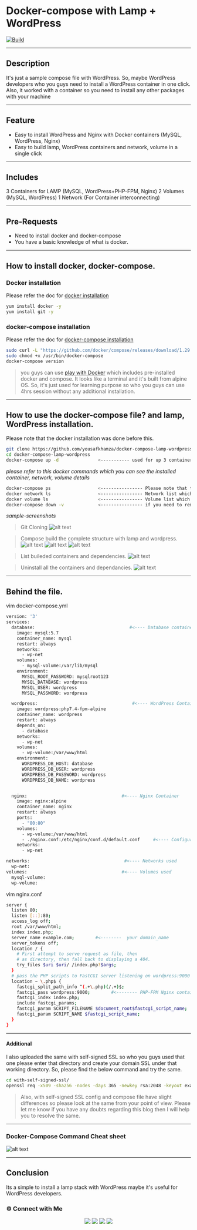 # Docker-compose with Lamp + WordPress
[![Build](https://travis-ci.org/joemccann/dillinger.svg?branch=master)](https://travis-ci.org/joemccann/dillinger)

---

## Description
It's just a sample compose file with WordPress. So, maybe WordPress developers who you guys need to install a WordPress container in one click. Also, it worked with a container so you need to install any other packages with your machine

----
## Feature
- Easy to install WordPress and Nginx with Docker containers (MySQL, WordPress, Nginx)
- Easy to build lamp, WordPress containers and network, volume in a single click

-----

## Includes

3 Containers for LAMP (MySQL, WordPress+PHP-FPM, Nginx)
2 Volumes (MySQL, WordPress)
1 Network (For Container interconnecting)

----
## Pre-Requests
- Need to install docker and docker-compose
- You have a basic knowledge of what is docker.

-----

## How to install docker, docker-compose.
### Docker installation 

Please refer the doc for [docker installation](https://docs.docker.com/engine/install)

```sh
yum install docker -y
yum install git -y
```
### docker-compose installation
Please refer the doc for [docker-compose installation](https://docs.docker.com/compose/install/)
```sh
sudo curl -L "https://github.com/docker/compose/releases/download/1.29.2/docker-compose-$(uname -s)-$(uname -m)" -o /usr/bin/docker-compose
sudo chmod +x /usr/bin/docker-compose
docker-compose version   
```

> you guys can use [play with Docker](https://labs.play-with-docker.com/) which includes pre-installed docker and compose. It looks like a terminal and it's built from alpine OS. So, it's just used for learning purpose so who you guys can use 4hrs session without any additional installation.
----

## How to use the docker-compose file? and lamp, WordPress installation.

Please note that the docker installation was done before this. 

```sh
git clone https://github.com/yousafkhamza/docker-compose-lamp-wordpress.git
cd docker-compose-lamp-wordpress
docker-compose up -d               <----------- used for up 3 containers and docker network, volume (-d it's running a detached mode)
```
_please refer to this docker commands which you can see the installed container, network, volume details_
```sh
docker-compose ps                  <---------------- Please note that this command only works with the installation directory
docker network ls                  <---------------- Network list which you used
docker volume ls                   <---------------- Volume list which you used.
docker-compose down -v             <---------------- if you need to remove all containers and volumes using these commands (Please note that this command only works with the installation directory)
```
_sample-screenshots_
> Git Cloning
![alt text](https://i.ibb.co/0VYQC8z/Screenshot-2.png)

> Compose build the complete structure with lamp and wordpress.
![alt text](https://i.ibb.co/yVCxdm6/Screenshot-3.png)
![alt text](https://i.ibb.co/7gSm9yC/Screenshot-4.png)
![alt text](https://i.ibb.co/TLMGPVF/Screenshot-5.png)

> List buileded containers and dependencies.
![alt text](https://i.ibb.co/RhqdWMD/Screenshot-7.png)

> Uninstall all the containers and dependancies. 
![alt text](https://i.ibb.co/CzghSG9/Screenshot-8.png)

----
## Behind the file.
vim docker-compose.yml
```sh
version: '3'
services:
  database:                                    #<---- Database container
    image: mysql:5.7
    container_name: mysql
    restart: always
    networks:
      - wp-net
    volumes:
      - mysql-volume:/var/lib/mysql
    environment:
      MYSQL_ROOT_PASSWORD: mysqlroot123
      MYSQL_DATABASE: wordpress
      MYSQL_USER: wordpress
      MYSQL_PASSWORD: wordpress

  wordpress:                                    #<---- WordPress Container with PHP-FPM
    image: wordpress:php7.4-fpm-alpine
    container_name: wordpress
    restart: always
    depends_on:
      - database
    networks:
      - wp-net
    volumes:
      - wp-volume:/var/www/html
    environment:
      WORDPRESS_DB_HOST: database
      WORDPRESS_DB_USER: wordpress
      WORDPRESS_DB_PASSWORD: wordpress 
      WORDPRESS_DB_NAME: wordpress


  nginx:                                    #<---- Nginx Container
    image: nginx:alpine
    container_name: nginx
    restart: always
    ports:
      - "80:80"
    volumes:
      - wp-volume:/var/www/html
      - ./nginx.conf:/etc/nginx/conf.d/default.conf     #<---- Configuration file
    networks:
      - wp-net

networks:                                    #<---- Networks used 
  wp-net:
volumes:                                    #<---- Volumes used
  mysql-volume:
  wp-volume:
```
vim nginx.conf
```sh
server {
  listen 80;
  listen [::]:80;
  access_log off;
  root /var/www/html;
  index index.php;
  server_name example.com;        #<--------  your domain_name
  server_tokens off;
  location / {
    # First attempt to serve request as file, then
    # as directory, then fall back to displaying a 404.
    try_files $uri $uri/ /index.php?$args;
  }
  # pass the PHP scripts to FastCGI server listening on wordpress:9000
  location ~ \.php$ {
    fastcgi_split_path_info ^(.+\.php)(/.+)$;
    fastcgi_pass wordpress:9000;        #<-------- PHP-FPM Nginx container connect with container name 
    fastcgi_index index.php;
    include fastcgi_params;
    fastcgi_param SCRIPT_FILENAME $document_root$fastcgi_script_name;
    fastcgi_param SCRIPT_NAME $fastcgi_script_name;
  }
}
```

----

#### Additional 

 I also uploaded the same with self-signed SSL so who you guys used that one please enter that directory and create your domain SSL under that working directory. So, please find the below command and try the same.
 
 ```sh
 cd with-self-signed-ssl/
 openssl req -x509 -sha256 -nodes -days 365 -newkey rsa:2048 -keyout example.com.key -out example.com.crt
 ```
 > Also, with self-signed SSL config and compose file have slight differences so please look at the same from your point of view. Please let me know if you have any doubts regarding this blog then I will help you to resolve the same.
 
----

### Docker-Compose Command Cheat sheet
![alt text](https://i.ibb.co/D7LHWMx/docker-compose-cheat-sheet-ryan-prater.png)

----
## Conclusion

Its a simple to install a lamp stack with WordPress maybe it's useful for WordPress developers.


### ⚙️ Connect with Me

<p align="center">
<a href="mailto:yousaf.k.hamza@gmail.com"><img src="https://img.shields.io/badge/Gmail-D14836?style=for-the-badge&logo=gmail&logoColor=white"/></a>
<a href="https://www.linkedin.com/in/yousafkhamza"><img src="https://img.shields.io/badge/LinkedIn-0077B5?style=for-the-badge&logo=linkedin&logoColor=white"/></a> 
<a href="https://www.instagram.com/yousafkhamza"><img src="https://img.shields.io/badge/Instagram-E4405F?style=for-the-badge&logo=instagram&logoColor=white"/></a>
<a href="https://wa.me/%2B917736720639?text=This%20message%20from%20GitHub."><img src="https://img.shields.io/badge/WhatsApp-25D366?style=for-the-badge&logo=whatsapp&logoColor=white"/></a>


